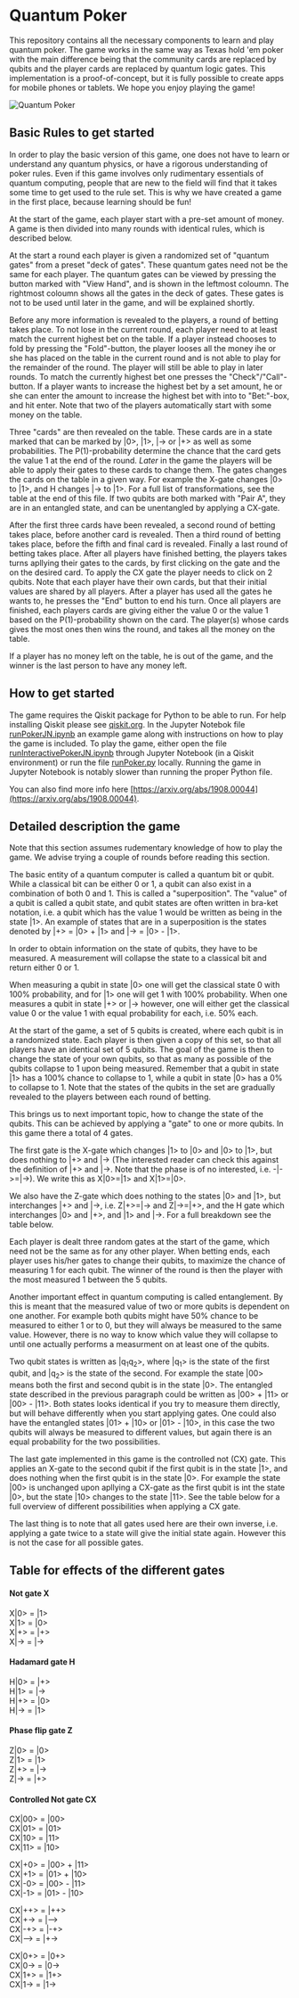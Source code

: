 # Quantum Poker
This repository contains all the necessary components to learn and play quantum poker. The game works in the same way as Texas hold 'em poker with the main difference being that the community cards are replaced by qubits and the player cards are replaced by quantum logic gates.
This implementation is a proof-of-concept, but it is fully possible to create apps for mobile phones or tablets.
We hope you enjoy playing the game!

![Quantum Poker](quantumpoker.jpg)

## Basic Rules to get started
In order to play the basic version of this game, one does not have to learn or understand any quantum physics, or have a rigorous understanding of poker rules.  Even if this game involves only rudimentary essentials of quantum computing, people that are new to the field will find that it takes some time to get used to the rule set. This is why we have created a game in the first place, because learning should be fun!

At the start of the game, each player start with a pre-set amount of money. A game is then divided into many rounds with identical rules, which is described below.

At the start a round each player is given a randomized set of "quantum gates" from a preset "deck of gates". These quantum gates need not be the same for each player. The quantum gates can be viewed by pressing the button marked with "View Hand", and is shown in the leftmost coloumn. The rightmost coloumn shows all the gates in the deck of gates. These gates is not to be used until later in the game, and will be explained shortly. 

Before any more information is revealed to the players, a round of betting takes place. To not lose in the current round, each player need to at least match the current highest bet on the table. If a player instead chooses to fold by pressing the "Fold"-button, the player looses all the money ihe or she has placed on the table in the current round and is not able to play for the remainder of the round. The player will still be able to play in later rounds. To match the currently highest bet one presses the "Check"/"Call"-button. If a player wants to increase the highest bet by a set amount, he or she can enter the amount to increase the highest bet with into to "Bet:"-box, and hit enter. Note that two of the players automatically start with some money on the table.

Three "cards" are then revealed on the table. These cards are in a state marked that can be marked by |0>, |1>, |-> or |+> as well as some probabilities. The P(1)-probability determine the chance that the card gets the value 1 at the end of the round. _Later_ in the game the players will be able to apply their gates to these cards to change them. The gates changes the cards on the table in a given way. For example the X-gate changes |0> to |1>, and H changes |-> to |1>. For a full list of transformations, see the table at the end of this file. If two qubits are both marked with "Pair A", they are in an entangled state, and can be unentangled by applying a CX-gate. 

After the first three cards have been revealed, a second round of betting takes place, before another card is revealed. Then a third round of betting takes place, before the fifth and final card is revealed. Finally a last round of betting takes place. After all players have finished betting, the players takes turns apllying their gates to the cards, by first clicking on the gate and the on the desired card. To apply the CX gate the player needs to click on 2 qubits. Note that each player have their own cards, but that their initial values are shared by all players. After a player has used all the gates he wants to, he presses the "End" button to end his turn. Once all players are finished, each players cards are giving either the value 0 or the value 1 based on the P(1)-probability shown on the card. The player(s) whose cards gives the most ones then wins the round, and takes all the money on the table. 

If a player has no money left on the table, he is out of the game, and the winner is the last person to have any money left.

## How to get started
The game requires the Qiskit package for Python to be able to run. For help installing Qiskit please see [qiskit.org](https://qiskit.org/documentation/install.html). In the Jupyter Notebok file [runPokerJN.ipynb](runPokerJN.ipynb) an example game along with instructions on how to play the game is included. To play the game, either open the file [runInteractivePokerJN.ipynb](runInteractivePokerJN.ipynb) through Jupyter Notebook (in a Qiskit environment) or run the file [runPoker.py](runPoker.py) locally. Running the game in Jupyter Notebook is notably slower than running the proper Python file.

You can also find more info here [https://arxiv.org/abs/1908.00044](https://arxiv.org/abs/1908.00044).

## Detailed description the game
Note that this section assumes rudementary knowledge of how to play the game. We advise trying a couple of rounds before reading this section.

The basic entity of a quantum computer is called a quantum bit or qubit. While a classical bit can be either 0 or 1, a qubit can also exist in a combination of both 0 and 1. This is called a "superposition". The "value" of a qubit is called a qubit state, and qubit states are often written in bra-ket notation, i.e. a qubit which has the value 1 would be written as being in the state |1>. An example of states that are in a superposition is the states denoted by |+> = |0> + |1> and |-> = |0> - |1>.

In order to obtain information on the state of qubits, they have to be measured. A measurement will collapse the state to a classical bit and return either 0 or 1.

When measuring a qubit in state |0> one will get the classical state 0 with 100% probability, and for |1> one will get 1 with 100% probability. When one measures a qubit in state |+> or |-> however, one will either get the classical value 0 or the value 1 with equal probability for each, i.e. 50% each.

At the start of the game, a set of 5 qubits is created, where each qubit is in a randomized state. Each player is then given a copy of this set, so that all players have an identical set of 5 qubits. The goal of the game is then to change the state of your own qubits, so that as many as possible of the qubits collapse to 1 upon being measured. Remember that a qubit in state |1> has a 100% chance to collapse to 1, while a qubit in state |0> has a 0% to collapse to 1. Note that the states of the qubits in the set are gradually revealed to the players between each round of betting.

This brings us to next important topic, how to change the state of the qubits. This can be achieved by applying a "gate" to one or more qubits. In this game there a total of 4 gates. 

The first gate is the X-gate which changes |1> to |0> and |0> to |1>, but does nothing to |+> and |-> (The interested reader can check this against the definition of |+> and |->. Note that the phase is of no interested, i.e. -|->=|->). We write this as X|0>=|1> and X|1>=|0>.

We also have the Z-gate which does nothing to the states |0> and |1>, but interchanges |+> and |->, i.e. Z|+>=|-> and Z|->=|+>, and the H gate which interchanges |0> and |+>, and |1> and |->. For a full breakdown see the table below.

Each player is dealt three random gates at the start of the game, which need not be the same as for any other player. When betting ends, each player uses his/her gates to change their qubits, to maximize the chance of measuring 1 for each qubit. The winner of the round is then the player with the most measured 1 between the 5 qubits. 

Another important effect in quantum computing is called entanglement. By this is meant that the measured value of two or more qubits is dependent on one another. For example both qubits might have 50% chance to be measured to either 1 or to 0, but they will always be measured to the same value. However, there is no way to know which value they will collapse to until one actually performs a measurment on at least one of the qubits. 

Two qubit states is written as |q<sub>1</sub>q<sub>2</sub>>, where |q<sub>1</sub>> is the state of the first qubit, and |q<sub>2</sub>> is the state of the second. For example the state |00> means both the first and second qubit is in the state |0>. The entangled state described in the previous paragraph could be written as |00> + |11> or |00> - |11>. Both states looks identical if you try to measure them directly, but will behave differently when you start applying gates. One could also have the entangled states |01> + |10> or |01> - |10>, in this case the two qubits will always be measured to different values, but again there is an equal probability for the two possibilities.

The last gate implemented in this game is the controlled not (CX) gate. This applies an X-gate to the second qubit if the first qubit is in the state |1>, and does nothing when the first qubit is in the state |0>. For example the state |00> is unchanged upon apllying a CX-gate as the first qubit is int the state |0>, but the state |10> changes to the state |11>. See the table below for a full overview of different possibilities when applying a CX gate.

The last thing is to note that all gates used here are their own inverse, i.e. applying a gate twice to a state will give the initial state again. However this is not the case for all possible gates.

## Table for effects of the different gates

#### Not gate X <br />
X|0> = |1> <br />
X|1> = |0> <br />
X|+> = |+> <br />
X|-> = |-> <br />

#### Hadamard gate H <br />
H|0> = |+> <br />
H|1> = |-> <br />
H|+> = |0> <br />
H|-> = |1> <br />

#### Phase flip gate Z <br />
Z|0> = |0> <br />
Z|1> = |1> <br />
Z|+> = |-> <br />
Z|-> = |+> <br />

#### Controlled Not gate CX<br />
CX|00> = |00> <br />
CX|01> = |01> <br />
CX|10> = |11> <br />
CX|11> = |10> <br />

CX|+0> = |00> + |11> <br />
CX|+1> = |01> + |10> <br />
CX|-0> = |00> - |11> <br />
CX|-1> = |01> - |10> <br />

CX|++> = |++> <br />
CX|+-> = |--> <br />
CX|-+> = |-+> <br />
CX|--> = |+-> <br />

CX|0+> = |0+> <br />
CX|0-> = |0-> <br />
CX|1+> = |1+> <br />
CX|1-> = |1-> <br />
